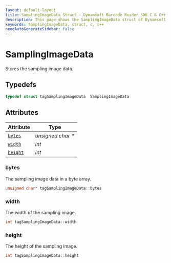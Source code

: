 ```yaml
---
layout: default-layout
title: SamplingImageData Struct - Dynamsoft Barcode Reader SDK C & C++ Edition
description: This page shows the SamplingImageData struct of Dynamsoft Barcode Reader SDK C & C++ Edition.
keywords: SamplingImageData, struct, c, c++
needAutoGenerateSidebar: false
---
```



# SamplingImageData
Stores the sampling image data.

## Typedefs

```cpp
typedef struct tagSamplingImageData  SamplingImageData
```  

## Attributes
  
| Attribute | Type |
|---------- | ---- |
| [`bytes`](#bytes) | *unsigned char \** |
| [`width`](#width) | *int* |
| [`height`](#height) | *int* |


### bytes
The sampling image data in a byte array.
```cpp
unsigned char* tagSamplingImageData::bytes
```

### width
The width of the sampling image.
```cpp
int tagSamplingImageData::width
```

### height
The height of the sampling image.
```cpp
int tagSamplingImageData::height
```
